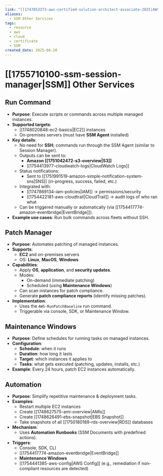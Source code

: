```yaml
---
link: "[[1747853373-aws-certified-solution-architect-associate-2025|AWS Certified Solution Architect Associate 2025]]"
aliases:
  - SSM Other Services
tags:
  - resource
  - aws
  - cloud
  - certificate
  - SSM
created_date: 2025-08-20
---
```

# [[1755710100-ssm-session-manager|SSM]] Other Services
## **Run Command**
- **Purpose**: Execute scripts or commands across multiple managed instances.
- **Supported targets**:
  - [[1748020848-ec2-basics|EC2]] instances
  - On-premises servers (must have **SSM Agent** installed)
- **Key details**:
  - No need for **SSH**; commands run through the SSM Agent (similar to Session Manager).
  - Outputs can be sent to:
    - **Amazon [[1751042472-s3-overview|S3]]**
    - [[1754413977-cloudwatch-logs|CloudWatch Logs]]
  - Status notifications:
    - Sent to [[1751991519-amazon-simple-notification-system-sns|SNS]] (in-progress, success, failed, etc.)
  - Integrated with:
    - [[1747869134-iam-policies|IAM]] → permissions/security
    - [[1754422181-aws-cloudtrail|CloudTrail]] → audit logs of who ran what
  - Can be triggered manually or automatically (via [[1754417774-amazon-eventbridge|EventBridge]]).
- **Example use cases**: Run bulk commands across fleets without SSH.

## **Patch Manager**
- **Purpose**: Automates patching of managed instances.
- **Supports**:
  - **EC2** and on-premises servers
  - OS: **Linux**, **MacOS**, **Windows**
- **Capabilities**:
  - Apply **OS**, **application**, and **security updates**.
  - Modes:
    - On-demand (immediate patching)
    - Scheduled (using **Maintenance Windows**)
  - Can scan instances for patch compliance.
  - Generate **patch compliance reports** (identify missing patches).
- **Implementation**:
  - Uses the `AWS-RunPatchBaseline` run command.
  - Triggerable via console, SDK, or Maintenance Window.

## **Maintenance Windows**
- **Purpose**: Define schedules for running tasks on managed instances.
- **Configuration**:
  - **Schedule**: when it runs
  - **Duration**: how long it lasts
  - **Target**: which instances it applies to
  - **Tasks**: what gets executed (patching, updates, installs, etc.)
- **Example**: Every 24 hours, patch EC2 instances automatically.

## **Automation**
- **Purpose**: Simplify repetitive maintenance & deployment tasks.
- **Examples**:
  - Restart multiple EC2 instances
  - Create [[1748627575-ami-overview|AMIs]]
  - Create [[1748626491-ebs-snapshot|EBS Snapshot]]
  - Take snapshots of all [[1750180189-rds-overview|RDS]] databases
- **Mechanism**:
  - Uses **Automation Runbooks** (SSM Documents with predefined actions).
- **Triggers**:
  - Console, SDK, CLI
  - [[1754417774-amazon-eventbridge|EventBridge]]
  - **Maintenance Windows**
  - [[1754441385-aws-config|AWS Config]] (e.g., remediation if non-compliant resources are detected)
